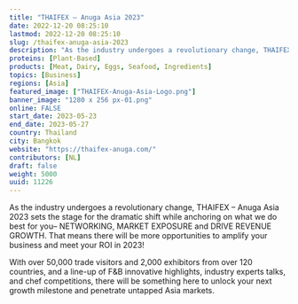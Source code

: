 ```yaml
---
title: "THAIFEX – Anuga Asia 2023"
date: 2022-12-20 08:25:10
lastmod: 2022-12-20 08:25:10
slug: /thaifex-anuga-asia-2023
description: "As the industry undergoes a revolutionary change, THAIFEX – Anuga Asia 2023 sets the stage for the dramatic shift while anchoring on what we do best for you– NETWORKING, MARKET EXPOSURE and DRIVE REVENUE GROWTH. That means there will be more opportunities to amplify your business and meet your ROI in 2023!With over 50,000 trade visitors and 2,000 exhibitors from over 120 countries, and a line-up of F&B innovative highlights, industry experts talks, and chef competitions, there will be something here to unlock your next growth milestone and penetrate untapped Asia markets."
proteins: [Plant-Based]
products: [Meat, Dairy, Eggs, Seafood, Ingredients]
topics: [Business]
regions: [Asia]
featured_image: ["THAIFEX-Anuga-Asia-Logo.png"]
banner_image: "1280 x 256 px-01.png"
online: FALSE
start_date: 2023-05-23
end_date: 2023-05-27
country: Thailand
city: Bangkok
website: "https://thaifex-anuga.com/"
contributors: [NL]
draft: false
weight: 5000
uuid: 11226
---
```

<p>As the industry undergoes a revolutionary change, THAIFEX – Anuga Asia 2023 sets the stage for the dramatic shift while anchoring on what we do best for you– NETWORKING, MARKET EXPOSURE and DRIVE REVENUE GROWTH. That means there will be more opportunities to amplify your business and meet your ROI in 2023!</p>
<p>With over 50,000 trade visitors and 2,000 exhibitors from over 120 countries, and a line-up of F&B innovative highlights, industry experts talks, and chef competitions, there will be something here to unlock your next growth milestone and penetrate untapped Asia markets.</p>
